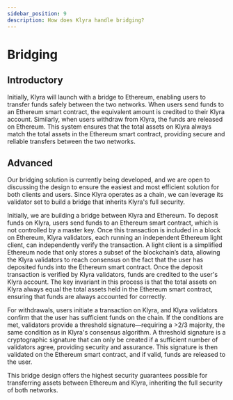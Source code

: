 ```yaml
---
sidebar_position: 9
description: How does Klyra handle bridging?
---
```


# Bridging

## Introductory
Initially, Klyra will launch with a bridge to Ethereum, enabling users to transfer funds safely between the two networks. When users send funds to an Ethereum smart contract, the equivalent amount is credited to their Klyra account. Similarly, when users withdraw from Klyra, the funds are released on Ethereum. This system ensures that the total assets on Klyra always match the total assets in the Ethereum smart contract, providing secure and reliable transfers between the two networks.

## Advanced
Our bridging solution is currently being developed, and we are open to discussing the design to ensure the easiest and most efficient solution for both clients and users. Since Klyra operates as a chain, we can leverage its validator set to build a bridge that inherits Klyra's full security. 

Initially, we are building a bridge between Klyra and Ethereum. To deposit funds on Klyra, users send funds to an Ethereum smart contract, which is not controlled by a master key. Once this transaction is included in a block on Ethereum, Klyra validators, each running an independent Ethereum light client, can independently verify the transaction. A light client is a simplified Ethereum node that only stores a subset of the blockchain’s data, allowing the Klyra validators to reach consensus on the fact that the user has deposited funds into the Ethereum smart contract. Once the deposit transaction is verified by Klyra validators, funds are credited to the user's Klyra account.
The key invariant in this process is that the total assets on Klyra always equal the total assets held in the Ethereum smart contract, ensuring that funds are always accounted for correctly.

For withdrawals, users initiate a transaction on Klyra, and Klyra validators confirm that the user has sufficient funds on the chain. If the conditions are met, validators provide a threshold signature—requiring a >2/3 majority, the same condition as in Klyra's consensus algorithm. A threshold signature is a cryptographic signature that can only be created if a sufficient number of validators agree, providing security and assurance. This signature is then validated on the Ethereum smart contract, and if valid, funds are released to the user.

This bridge design offers the highest security guarantees possible for transferring assets between Ethereum and Klyra, inheriting the full security of both networks.